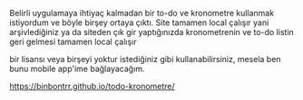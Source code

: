 Belirli uygulamaya ihtiyaç kalmadan bir to-do ve kronometre kullanmak istiyordum ve böyle birşey ortaya çıktı.
Site tamamen local çalışır yani arşivlediğiniz ya da siteden çık gir yaptığınızda kronometrenin ve to-do listin geri gelmesi tamamen local çalışır

bir lisansı veya birşeyi yoktur istediğiniz gibi kullanabilirsiniz, mesela ben bunu mobile app'ime bağlayacağım.

https://binbontrr.github.io/todo-kronometre/
